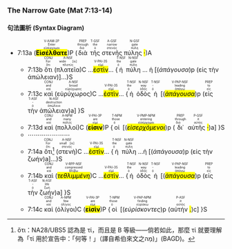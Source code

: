 ### The Narrow Gate (Mat 7:13-14)


#### 句法圖析 (Syntax Diagram)

- 7:13a (<RUBY><ruby><ruby><mark class='verb'><strong>Εἰσέλθατε</mark></strong><rt>εἰσέρχομαι</rt></ruby><rt>Enter</rt></ruby><rt>V-AAM-2P</rt></RUBY>)P (<RUBY><ruby><ruby>διὰ<rt>διά</rt></ruby><rt>through</rt></ruby><rt>PREP</rt></RUBY> <RUBY><ruby><ruby>τῆς<rt>ὁ</rt></ruby><rt>the</rt></ruby><rt>T-GSF</rt></RUBY> <RUBY><ruby><ruby>στενῆς<rt>στενός</rt></ruby><rt>narrow</rt></ruby><rt>A-GSF</rt></RUBY> <RUBY><ruby><ruby>πύλης <mark class='punctuation'>·</mark><rt>πύλη</rt></ruby><rt>gate</rt></ruby><rt>N-GSF</rt></RUBY>)A
	- 7:13b <RUBY><ruby><ruby>ὅτι<rt>ὅτι</rt></ruby><rt>For</rt></ruby><rt>CONJ</rt></RUBY> (<RUBY><ruby><ruby>πλατεῖα<rt>πλατύς</rt></ruby><rt>wide [is]</rt></ruby><rt>A-NSF</rt></RUBY>)C ...<RUBY><ruby><mark class='verb'>ἐστὶν</mark><rt>εἰμί</rt></ruby><rt>V-PAI-3S</rt></RUBY>... {<RUBY><ruby><ruby>ἡ<rt>ὁ</rt></ruby><rt>the</rt></ruby><rt>T-NSF</rt></RUBY> <RUBY><ruby><ruby>πύλη<rt>πύλη</rt></ruby><rt>gate</rt></ruby><rt>N-NSF</rt></RUBY> ... ἡ [(<em>ἀπάγουσα</em>)p (εἰς τὴν ἀπώλειαν)]...}S
	- 7:13c <RUBY><ruby><ruby>καὶ<rt>καί</rt></ruby><rt>and</rt></ruby><rt>CONJ</rt></RUBY> (<RUBY><ruby><ruby>εὐρύχωρος<rt>εὐρύχωρος</rt></ruby><rt>broad</rt></ruby><rt>A-NSF</rt></RUBY>)C ...<RUBY><ruby><mark class='verb'>ἐστὶν</mark><rt>εἰμί</rt></ruby><rt>V-PAI-3S</rt></RUBY>... {<RUBY><ruby><ruby>ἡ<rt>ὁ</rt></ruby><rt>the</rt></ruby><rt>T-NSF</rt></RUBY> <RUBY><ruby><ruby>ὁδὸς<rt>ὁδός</rt></ruby><rt>way</rt></ruby><rt>N-NSF</rt></RUBY> <RUBY><ruby><ruby>ἡ<rt>ὁ</rt></ruby><rt>-</rt></ruby><rt>T-NSF</rt></RUBY> [(<RUBY><ruby><ruby><mark class='ptc'><em>ἀπάγουσα</em></mark><rt>ἀπάγω</rt></ruby><rt>leading</rt></ruby><rt>V-PAP-NSF</rt></RUBY>)p (<RUBY><ruby><ruby>εἰς<rt>εἰς</rt></ruby><rt>to</rt></ruby><rt>PREP</rt></RUBY> <RUBY><ruby><ruby>τὴν<rt>ὁ</rt></ruby><rt>-</rt></ruby><rt>T-ASF</rt></RUBY> <RUBY><ruby><ruby>ἀπώλειαν<rt>ἀπώλεια</rt></ruby><rt>destruction</rt></ruby><rt>N-ASF</rt></RUBY>)a] }S
	- 7:13d <RUBY><ruby><ruby>καὶ<rt>καί</rt></ruby><rt>and</rt></ruby><rt>CONJ</rt></RUBY> (<RUBY><ruby><ruby>πολλοί<rt>πολύς</rt></ruby><rt>many</rt></ruby><rt>A-NPM</rt></RUBY>)C (<RUBY><ruby><ruby><mark class='verb'><strong>εἰσιν</mark></strong><rt>εἰμί</rt></ruby><rt>are</rt></ruby><rt>V-PAI-3P</rt></RUBY>)P {<RUBY><ruby><ruby>οἱ<rt>ὁ</rt></ruby><rt>those</rt></ruby><rt>T-NPM</rt></RUBY> [(<RUBY><ruby><ruby><mark class='ptc'><em>εἰσερχόμενοι</em></mark><rt>εἰσέρχομαι</rt></ruby><rt>entering</rt></ruby><rt>V-PMP-NPM</rt></RUBY>)p (<RUBY><ruby><ruby>δι᾽<rt>διά</rt></ruby><rt>through</rt></ruby><rt>PREP</rt></RUBY> <RUBY><ruby><ruby>αὐτῆς <mark class='punctuation'>·</mark><rt>αὐτός</rt></ruby><rt>it</rt></ruby><rt>P-GSF</rt></RUBY>)a] }S
	- ⋯⋯⋯⋯⋯⋯⋯
	- 7:14a <RUBY><ruby><ruby>ὅτι<rt>ὅτι</rt></ruby><rt>For</rt></ruby><rt>CONJ</rt></RUBY>[^1] (<RUBY><ruby><ruby>στενὴ<rt>στενός</rt></ruby><rt>small [is]</rt></ruby><rt>A-NSF</rt></RUBY>)C ...<RUBY><ruby><mark class='verb'>ἐστὶν</mark><rt>εἰμί</rt></ruby><rt>V-PAI-3S</rt></RUBY>... {<RUBY><ruby><ruby>ἡ<rt>ὁ</rt></ruby><rt>the</rt></ruby><rt>T-NSF</rt></RUBY> <RUBY><ruby><ruby>πύλη<rt>πύλη</rt></ruby><rt>gate</rt></ruby><rt>N-NSF</rt></RUBY> ...ἡ [(<em>ἀπάγουσα</em>)p (εἰς τὴν ζωήν)a]...}S
	- 7:14b <RUBY><ruby><ruby>καὶ<rt>καί</rt></ruby><rt>and</rt></ruby><rt>CONJ</rt></RUBY> (<RUBY><ruby><ruby><mark class='ptc'><em>τεθλιμμένη</em></mark><rt>θλίβω</rt></ruby><rt>compressed</rt></ruby><rt>V-RPP-NSF</rt></RUBY>)C ...<RUBY><ruby><mark class='verb'>ἐστὶν</mark><rt>εἰμί</rt></ruby><rt>V-PAI-3S</rt></RUBY>... {<RUBY><ruby><ruby>ἡ<rt>ὁ</rt></ruby><rt>the</rt></ruby><rt>T-NSF</rt></RUBY> <RUBY><ruby><ruby>ὁδὸς<rt>ὁδός</rt></ruby><rt>way</rt></ruby><rt>N-NSF</rt></RUBY> <RUBY><ruby><ruby>ἡ<rt>ὁ</rt></ruby><rt>-</rt></ruby><rt>T-NSF</rt></RUBY> [(<RUBY><ruby><ruby><mark class='ptc'><em>ἀπάγουσα</em></mark><rt>ἀπάγω</rt></ruby><rt>leading</rt></ruby><rt>V-PAP-NSF</rt></RUBY>)p (<RUBY><ruby><ruby>εἰς<rt>εἰς</rt></ruby><rt>to</rt></ruby><rt>PREP</rt></RUBY> <RUBY><ruby><ruby>τὴν<rt>ὁ</rt></ruby><rt>-</rt></ruby><rt>T-ASF</rt></RUBY> <RUBY><ruby><ruby>ζωήν<rt>ζωή</rt></ruby><rt>life</rt></ruby><rt>N-ASF</rt></RUBY>)a] }S
	- 7:14c <RUBY><ruby><ruby>καὶ<rt>καί</rt></ruby><rt>and</rt></ruby><rt>CONJ</rt></RUBY> (<RUBY><ruby><ruby>ὀλίγοι<rt>ὀλίγος</rt></ruby><rt>few</rt></ruby><rt>A-NPM</rt></RUBY>)C (<RUBY><ruby><ruby><mark class='verb'><strong>εἰσὶν</mark></strong><rt>εἰμί</rt></ruby><rt>are</rt></ruby><rt>V-PAI-3P</rt></RUBY>)P {<RUBY><ruby><ruby>οἱ<rt>ὁ</rt></ruby><rt>those</rt></ruby><rt>T-NPM</rt></RUBY> [(<RUBY><ruby><ruby><em><em>εὑρίσκοντες</em></em><rt>εὑρίσκω</rt></ruby><rt>finding</rt></ruby><rt>V-PAP-NPM</rt></RUBY>)p (<RUBY><ruby><ruby>αὐτήν <mark class='punctuation'>.</mark><rt>αὐτός</rt></ruby><rt>it</rt></ruby><rt>P-ASF</rt></RUBY>)c] }S

[^1]: ὅτι：NA28/UBS5 認為是 τί，而且是 B 等級——倘若如此，那麼 τί 就要理解為「τί 用於宣告中：「何等！」（譯自希伯來文之מָה)」(BAGD)。